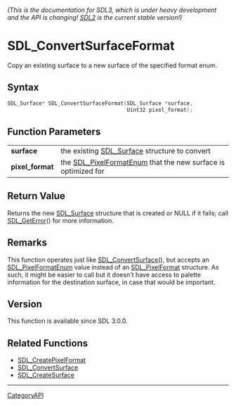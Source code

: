 ###### (This is the documentation for SDL3, which is under heavy development and the API is changing! [SDL2](https://wiki.libsdl.org/SDL2/) is the current stable version!)
# SDL_ConvertSurfaceFormat

Copy an existing surface to a new surface of the specified format enum.

## Syntax

```c
SDL_Surface* SDL_ConvertSurfaceFormat(SDL_Surface *surface,
                                      Uint32 pixel_format);

```

## Function Parameters

|                      |                                                                                      |
| -------------------- | ------------------------------------------------------------------------------------ |
| **surface**          | the existing [SDL_Surface](SDL_Surface) structure to convert                         |
| **pixel_format**     | the [SDL_PixelFormatEnum](SDL_PixelFormatEnum) that the new surface is optimized for |

## Return Value

Returns the new [SDL_Surface](SDL_Surface) structure that is created or
NULL if it fails; call [SDL_GetError](SDL_GetError)() for more information.

## Remarks

This function operates just like
[SDL_ConvertSurface](SDL_ConvertSurface)(), but accepts an
[SDL_PixelFormatEnum](SDL_PixelFormatEnum) value instead of an
[SDL_PixelFormat](SDL_PixelFormat) structure. As such, it might be easier
to call but it doesn't have access to palette information for the
destination surface, in case that would be important.

## Version

This function is available since SDL 3.0.0.

## Related Functions

* [SDL_CreatePixelFormat](SDL_CreatePixelFormat)
* [SDL_ConvertSurface](SDL_ConvertSurface)
* [SDL_CreateSurface](SDL_CreateSurface)

----
[CategoryAPI](CategoryAPI)

